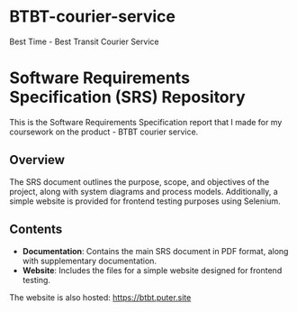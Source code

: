 # BTBT-courier-service
Best Time - Best Transit Courier Service

# Software Requirements Specification (SRS) Repository

This is the Software Requirements Specification report that I made for my coursework on the product - BTBT courier service.  

## Overview

The SRS document outlines the purpose, scope, and objectives of the project, along with system diagrams and process models. Additionally, a simple website is provided for frontend testing purposes using Selenium.

## Contents

- **Documentation**: Contains the main SRS document in PDF format, along with supplementary documentation.
- **Website**: Includes the files for a simple website designed for frontend testing.

The website is also hosted: https://btbt.puter.site

